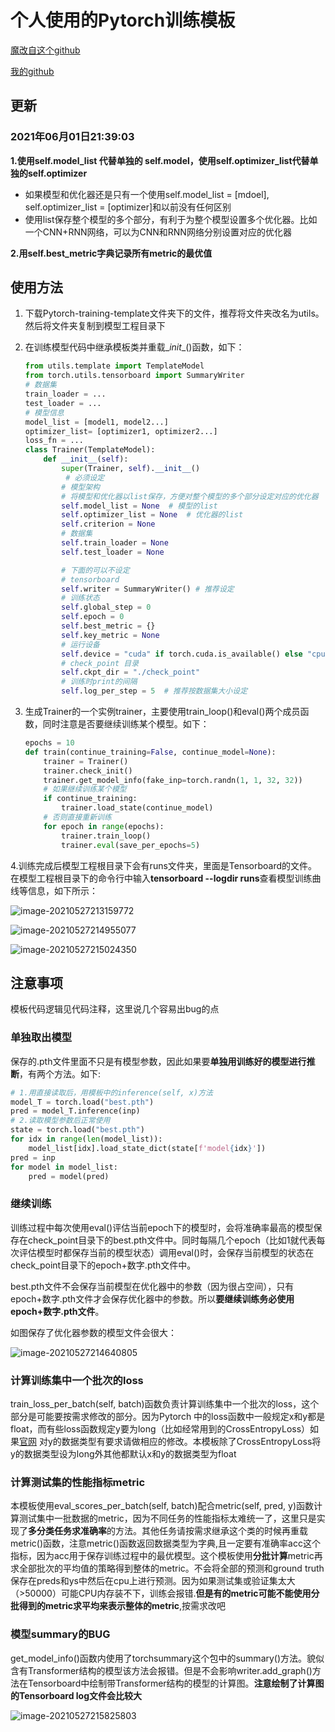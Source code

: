 # 个人使用的Pytorch训练模板

[魔改自这个github](https://github.com/KinglittleQ/Pytorch-Template)

[我的github](https://github.com/phww/tutorials-and-utils/tree/main/utils/Pytorch-training-template)

## 更新

### 2021年06月01日21:39:03

**1.使用self.model_list 代替单独的 self.model，使用self.optimizer_list代替单独的self.optimizer**

- 如果模型和优化器还是只有一个使用self.model_list = [mdoel], self.optimizer_list = [optimizer]和以前没有任何区别
- 使用list保存整个模型的多个部分，有利于为整个模型设置多个优化器。比如一个CNN+RNN网络，可以为CNN和RNN网络分别设置对应的优化器

**2.用self.best_metric字典记录所有metric的最优值**

## 使用方法

1. 下载Pytorch-training-template文件夹下的文件，推荐将文件夹改名为utils。然后将文件夹复制到模型工程目录下

2. 在训练模型代码中继承模板类并重载\__init__()函数，如下：

   ```python
   from utils.template import TemplateModel 
   from torch.utils.tensorboard import SummaryWriter
   # 数据集
   train_loader = ...
   test_loader = ...
   # 模型信息
   model_list = [model1, model2...]
   optimizer_list= [optimizer1, optimizer2...]
   loss_fn = ...
   class Trainer(TemplateModel):
       def __init__(self):
           super(Trainer, self).__init__()
        	# 必须设定
           # 模型架构
           # 将模型和优化器以list保存，方便对整个模型的多个部分设定对应的优化器
           self.model_list = None  # 模型的list
           self.optimizer_list = None  # 优化器的list
           self.criterion = None
           # 数据集
           self.train_loader = None
           self.test_loader = None
   
           # 下面的可以不设定
           # tensorboard
           self.writer = SummaryWriter() # 推荐设定
           # 训练状态
           self.global_step = 0
           self.epoch = 0
           self.best_metric = {}
           self.key_metric = None
           # 运行设备
           self.device = "cuda" if torch.cuda.is_available() else "cpu"
           # check_point 目录
           self.ckpt_dir = "./check_point"
           # 训练时print的间隔
           self.log_per_step = 5  # 推荐按数据集大小设定
   ```

3. 生成Trainer的一个实例trainer，主要使用train_loop()和eval()两个成员函数，同时注意是否要继续训练某个模型。如下：

   ```python
   epochs = 10
   def train(continue_training=False, continue_model=None):
       trainer = Trainer()
       trainer.check_init()
       trainer.get_model_info(fake_inp=torch.randn(1, 1, 32, 32))
       # 如果继续训练某个模型
       if continue_training:
           trainer.load_state(continue_model)
       # 否则直接重新训练
       for epoch in range(epochs):
           trainer.train_loop()
           trainer.eval(save_per_epochs=5)
   ```

4.训练完成后模型工程根目录下会有runs文件夹，里面是Tensorboard的文件。在模型工程根目录下的命令行中输入**tensorboard --logdir runs**查看模型训练曲线等信息，如下所示：

![image-20210527213159772](https://pic-1305686174.cos.ap-nanjing.myqcloud.com/image-20210527213159772.png)

![image-20210527214955077](https://pic-1305686174.cos.ap-nanjing.myqcloud.com/image-20210527214955077.png)

![image-20210527215024350](https://pic-1305686174.cos.ap-nanjing.myqcloud.com/image-20210527215024350.png)



## 注意事项

模板代码逻辑见代码注释，这里说几个容易出bug的点

### 单独取出模型

保存的.pth文件里面不只是有模型参数，因此如果要**单独用训练好的模型进行推断**，有两个方法。如下:

``` python
# 1.用直接读取后，用模板中的inference(self, x)方法
model_T = torch.load("best.pth")
pred = model_T.inference(inp)
# 2.读取模型参数后正常使用
state = torch.load("best.pth")
for idx in range(len(model_list)):
	model_list[idx].load_state_dict(state[f'model{idx}'])
pred = inp
for model in model_list:
	pred = model(pred)
```



### 继续训练

训练过程中每次使用eval()评估当前epoch下的模型时，会将准确率最高的模型保存在check_point目录下的best.pth文件中。同时每隔几个epoch（比如1就代表每次评估模型时都保存当前的模型状态）调用eval()时，会保存当前模型的状态在check_point目录下的epoch+数字.pth文件中。

best.pth文件不会保存当前模型在优化器中的参数（因为很占空间），只有epoch+数字.pth文件才会保存优化器中的参数。所以**要继续训练务必使用epoch+数字.pth文件**。

如图保存了优化器参数的模型文件会很大：

![image-20210527214640805](https://pic-1305686174.cos.ap-nanjing.myqcloud.com/image-20210527214640805.png)





### 计算训练集中一个批次的loss

train_loss_per_batch(self, batch)函数负责计算训练集中一个批次的loss，这个部分是可能要按需求修改的部分。因为Pytorch 中的loss函数中一般规定x和y都是float，而有些loss函数规定y要为long（比如经常用到的CrossEntropyLoss）如果[官网](https://pytorch.org/docs/stable/nn.html#loss-functions) 对y的数据类型有要求请做相应的修改。本模板除了CrossEntropyLoss将y的数据类型设为long外其他都默认x和y的数据类型为float



### 计算测试集的性能指标metric

本模板使用eval_scores_per_batch(self, batch)配合metric(self, pred, y)函数计算测试集中一批数据的metric，因为不同任务的性能指标太难统一了，这里只是实现了**多分类任务求准确率**的方法。其他任务请按需求继承这个类的时候再重载metric()函数，注意metric()函数返回数据类型为字典,且一定要有准确率acc这个指标，因为acc用于保存训练过程中的最优模型。这个模板使用**分批计算**metric再求全部批次的平均值的策略得到整体的metric。不会将全部的预测和ground truth保存在preds和ys中然后在cpu上进行预测。因为如果测试集或验证集太大（>50000）可能CPU内存装不下，训练会报错.**但是有的metric可能不能使用分批得到的metric求平均来表示整体的metric**,按需求改吧



### 模型summary的BUG

get_model_info()函数内使用了torchsummary这个包中的summary()方法。貌似含有Transformer结构的模型该方法会报错。但是不会影响writer.add_graph()方法在Tensorboard中绘制带Transformer结构的模型的计算图。**注意绘制了计算图的Tensorboard log文件会比较大**

![image-20210527215825803](https://pic-1305686174.cos.ap-nanjing.myqcloud.com/image-20210527215825803.png)

